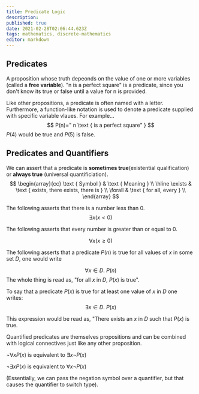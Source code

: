 ```yaml
---
title: Predicate Logic
description: 
published: true
date: 2021-02-28T02:06:44.623Z
tags: mathematics, discrete-mathematics
editor: markdown
---
```


## Predicates
A proposition whose truth depeonds on the value of one or more variables (called a **free variable**). "n is a perfect square" is a predicate, since you don't know its true or false until a value for n is provided.

Like other propositions, a predicate is often named with a letter. Furthermore, a function-like notation is used to denote a predicate supplied with specific variable vlaues. For example... 
$$
P(n)=" n \text { is a perfect square" }
$$
$P(4)$ would be true and $P(5)$ is false.
## Predicates and Quantifiers
We can assert that a predicate is **sometimes true**(existential qualification) or **always true** (universal quantificiation).
$$
\begin{array}{cc}
\text { Symbol } & \text { Meaning } \\
\hline 
\exists & \text { exists, there exists, there is } \\
\forall & \text { for all, every } \\
\end{array}
$$

The following asserts that there is a number less than 0.
$$
\exists x(x<0)
$$

The following asserts that every number is greater than or equal to 0.

$$
\forall x(x \geq 0)
$$

The following asserts that a predicate $P(n)$ is true for all values of $x$ in some set $D$, one would write

$$
\forall x \in D . \medspace P(n)
$$
The whole thing is read as, "for all $x$ in $D$, $P(x)$ is true".

To say that a predicate $P(x)$ is true for at least one value of $x$ in $D$ one writes: 
$$
\exists x \in D . \medspace P(x)
$$

This expression would be read as, "There exists an $x$ in $D$ such that $P(x)$ is true.


Quantified predicates are themselves propositions and can be combined with logical connectives just like any other proposition.


$\neg \forall x P(x)$ is equivalent to $\exists x \neg P(x)$

$\neg \exists x P(x)$ is equivalent to $\forall x \neg P(x)$

(Essentially, we can pass the negation symbol over a quantifier, but that causes the quantifier to switch type).
